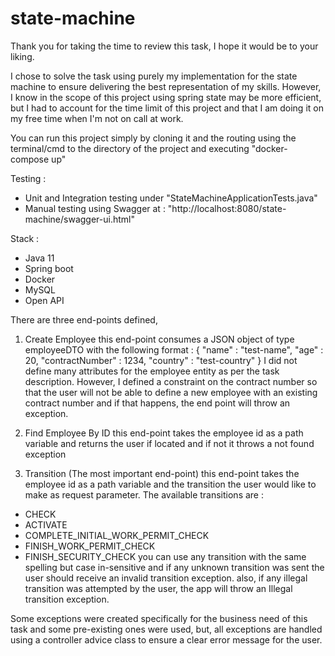 # state-machine

Thank you for taking the time to review this task, I hope it would be to your liking.

I chose to solve the task using purely my implementation for the state machine to ensure delivering the best representation of my skills. However, I know in the scope of this project using spring state may be more efficient, but I had to account for the time limit of this project and that I am doing it on my free time when I'm not on call at work.

You can run this project simply by cloning it and the routing using the terminal/cmd to the directory of the project and executing "docker-compose up"

Testing :
- Unit and Integration testing under "StateMachineApplicationTests.java"
- Manual testing using Swagger at : "http://localhost:8080/state-machine/swagger-ui.html"

Stack :
- Java 11
- Spring boot
- Docker
- MySQL
- Open API

There are three end-points defined,
1) Create Employee
  this end-point consumes a JSON object of type employeeDTO with the following format : 
  {
    "name" : "test-name",
    "age" : 20,
    "contractNumber" : 1234,
    "country" : "test-country"
   }
   I did not define many attributes for the employee entity as per the task description. However, I defined a constraint on the contract number so that the user will not be able to define a new employee with an existing contract number and if that happens, the end point will throw an exception.
   
2) Find Employee By ID
  this end-point takes the employee id as a path variable and returns the user if located and if not it throws a not found exception
  
3) Transition (The most important end-point)
  this end-point takes the employee id as a path variable and the transition the user would like to make as request parameter.
  The available transitions are : 
  - CHECK 
  - ACTIVATE
  - COMPLETE_INITIAL_WORK_PERMIT_CHECK
  - FINISH_WORK_PERMIT_CHECK
  - FINISH_SECURITY_CHECK
  you can use any transition with the same spelling but case in-sensitive and if any unknown transition was sent the user should receive an invalid transition exception.
  also, if any illegal transition was attempted by the user, the app will throw an Illegal transition exception.

  Some exceptions were created specifically for the business need of this task and some pre-existing ones were used, but, all exceptions are handled using a controller advice class to ensure a clear error message for the user.


